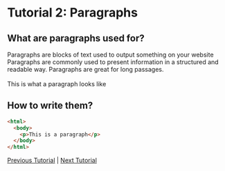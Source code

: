 # Tutorial 2: Paragraphs

## What are paragraphs used for?
Paragraphs are blocks of text used to output something on your website
Paragraphs are commonly used to present information in a structured and readable way. Paragraphs are great for long passages.
<br/><br/>This is what a paragraph looks like
## How to write them?
```html
<html>
  <body>
    <p>This is a paragraph</p>
  </body>
</html>
```
[Previous Tutorial](tutorial1) | [Next Tutorial](headers)
